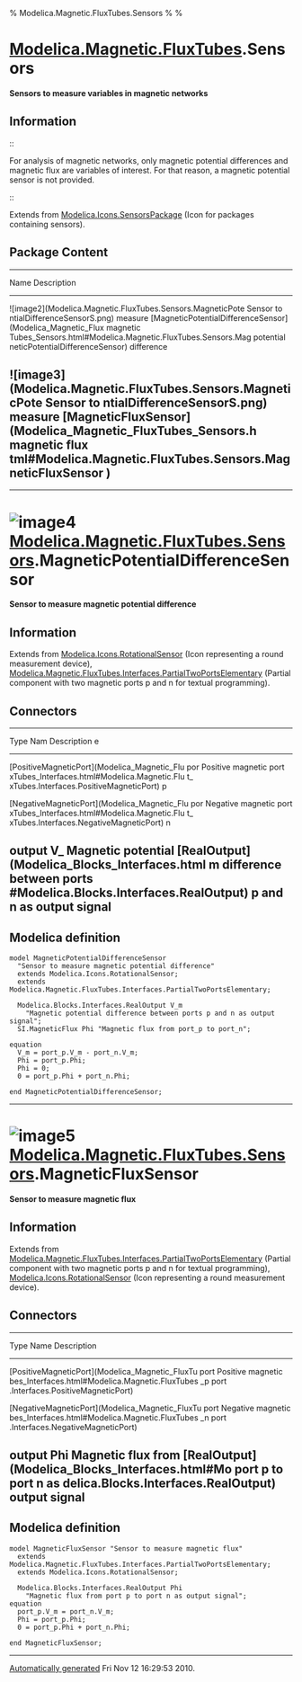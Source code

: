 % Modelica.Magnetic.FluxTubes.Sensors
% 
% 

[Modelica.Magnetic.FluxTubes](Modelica_Magnetic_FluxTubes.html#Modelica.Magnetic.FluxTubes).Sensors
===================================================================================================

**Sensors to measure variables in magnetic networks**

Information
-----------

::

For analysis of magnetic networks, only magnetic potential differences
and magnetic flux are variables of interest. For that reason, a magnetic
potential sensor is not provided.

::

Extends from
[Modelica.Icons.SensorsPackage](Modelica_Icons_SensorsPackage.html#Modelica.Icons.SensorsPackage)
(Icon for packages containing sensors).

Package Content
---------------

  ------------------------------------------------------------------------
  Name                                                       Description
  ---------------------------------------------------------- -------------
  ![image2](Modelica.Magnetic.FluxTubes.Sensors.MagneticPote Sensor to
  ntialDifferenceSensorS.png)                                measure
  [MagneticPotentialDifferenceSensor](Modelica_Magnetic_Flux magnetic
  Tubes_Sensors.html#Modelica.Magnetic.FluxTubes.Sensors.Mag potential
  neticPotentialDifferenceSensor)                            difference

  ![image3](Modelica.Magnetic.FluxTubes.Sensors.MagneticPote Sensor to
  ntialDifferenceSensorS.png)                                measure
  [MagneticFluxSensor](Modelica_Magnetic_FluxTubes_Sensors.h magnetic flux
  tml#Modelica.Magnetic.FluxTubes.Sensors.MagneticFluxSensor 
  )                                                          
  ------------------------------------------------------------------------

* * * * *

![image4](Modelica.Magnetic.FluxTubes.Sensors.MagneticPotentialDifferenceSensorI.png) [Modelica.Magnetic.FluxTubes.Sensors](Modelica_Magnetic_FluxTubes_Sensors.html#Modelica.Magnetic.FluxTubes.Sensors).MagneticPotentialDifferenceSensor
===========================================================================================================================================================================================================================================

**Sensor to measure magnetic potential difference**

Information
-----------

Extends from
[Modelica.Icons.RotationalSensor](Modelica_Icons.html#Modelica.Icons.RotationalSensor)
(Icon representing a round measurement device),
[Modelica.Magnetic.FluxTubes.Interfaces.PartialTwoPortsElementary](Modelica_Magnetic_FluxTubes_Interfaces.html#Modelica.Magnetic.FluxTubes.Interfaces.PartialTwoPortsElementary)
(Partial component with two magnetic ports p and n for textual
programming).

Connectors
----------

  -------------------------------------------------------------------------
  Type                                         Nam Description
                                               e   
  -------------------------------------------- --- ------------------------
  [PositiveMagneticPort](Modelica_Magnetic_Flu por Positive magnetic port
  xTubes_Interfaces.html#Modelica.Magnetic.Flu t\_ 
  xTubes.Interfaces.PositiveMagneticPort)      p   

  [NegativeMagneticPort](Modelica_Magnetic_Flu por Negative magnetic port
  xTubes_Interfaces.html#Modelica.Magnetic.Flu t\_ 
  xTubes.Interfaces.NegativeMagneticPort)      n   

  output                                       V\_ Magnetic potential
  [RealOutput](Modelica_Blocks_Interfaces.html m   difference between ports
  #Modelica.Blocks.Interfaces.RealOutput)          p and n as output signal
  -------------------------------------------------------------------------

Modelica definition
-------------------

    model MagneticPotentialDifferenceSensor 
      "Sensor to measure magnetic potential difference"
      extends Modelica.Icons.RotationalSensor;
      extends Modelica.Magnetic.FluxTubes.Interfaces.PartialTwoPortsElementary;

      Modelica.Blocks.Interfaces.RealOutput V_m 
        "Magnetic potential difference between ports p and n as output signal";
      SI.MagneticFlux Phi "Magnetic flux from port_p to port_n";

    equation 
      V_m = port_p.V_m - port_n.V_m;
      Phi = port_p.Phi;
      Phi = 0;
      0 = port_p.Phi + port_n.Phi;

    end MagneticPotentialDifferenceSensor;

* * * * *

![image5](Modelica.Magnetic.FluxTubes.Sensors.MagneticFluxSensorI.png) [Modelica.Magnetic.FluxTubes.Sensors](Modelica_Magnetic_FluxTubes_Sensors.html#Modelica.Magnetic.FluxTubes.Sensors).MagneticFluxSensor
=============================================================================================================================================================================================================

**Sensor to measure magnetic flux**

Information
-----------

Extends from
[Modelica.Magnetic.FluxTubes.Interfaces.PartialTwoPortsElementary](Modelica_Magnetic_FluxTubes_Interfaces.html#Modelica.Magnetic.FluxTubes.Interfaces.PartialTwoPortsElementary)
(Partial component with two magnetic ports p and n for textual
programming),
[Modelica.Icons.RotationalSensor](Modelica_Icons.html#Modelica.Icons.RotationalSensor)
(Icon representing a round measurement device).

Connectors
----------

  -------------------------------------------------------------------------
  Type                                            Name Description
  ----------------------------------------------- ---- --------------------
  [PositiveMagneticPort](Modelica_Magnetic_FluxTu port Positive magnetic
  bes_Interfaces.html#Modelica.Magnetic.FluxTubes \_p  port
  .Interfaces.PositiveMagneticPort)                    

  [NegativeMagneticPort](Modelica_Magnetic_FluxTu port Negative magnetic
  bes_Interfaces.html#Modelica.Magnetic.FluxTubes \_n  port
  .Interfaces.NegativeMagneticPort)                    

  output                                          Phi  Magnetic flux from
  [RealOutput](Modelica_Blocks_Interfaces.html#Mo      port p to port n as
  delica.Blocks.Interfaces.RealOutput)                 output signal
  -------------------------------------------------------------------------

Modelica definition
-------------------

    model MagneticFluxSensor "Sensor to measure magnetic flux"
      extends Modelica.Magnetic.FluxTubes.Interfaces.PartialTwoPortsElementary;
      extends Modelica.Icons.RotationalSensor;

      Modelica.Blocks.Interfaces.RealOutput Phi 
        "Magnetic flux from port p to port n as output signal";
    equation 
      port_p.V_m = port_n.V_m;
      Phi = port_p.Phi;
      0 = port_p.Phi + port_n.Phi;

    end MagneticFluxSensor;

* * * * *

[Automatically generated](http://www.3ds.com/) Fri Nov 12 16:29:53 2010.
